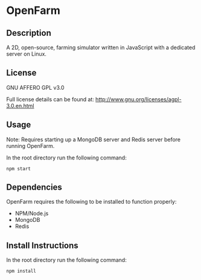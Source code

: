 # OpenFarm

## Description
A 2D, open-source, farming simulator written in JavaScript with a dedicated server on Linux. 

## License
GNU AFFERO GPL v3.0

Full license details can be found at: http://www.gnu.org/licenses/agpl-3.0.en.html

## Usage

Note: Requires starting up a MongoDB server and Redis server before running OpenFarm.

In the root directory run the following command:

`npm start`

## Dependencies

OpenFarm requires the following to be installed to function properly:

- NPM/Node.js
- MongoDB
- Redis

## Install Instructions
In the root directory run the following command:

`npm install`